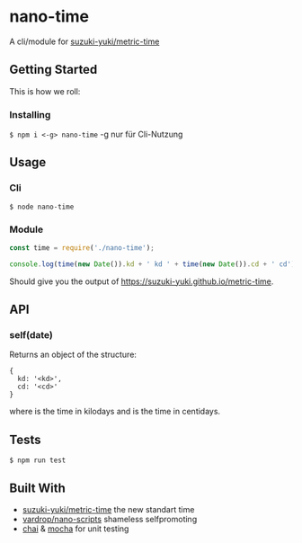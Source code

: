 # nano-time

A cli/module for [suzuki-yuki/metric-time](https://github.com/suzuki-yuki/metric-time)

## Getting Started

This is how we roll:

### Installing

`$ npm i <-g> nano-time` -g nur für Cli-Nutzung

## Usage

### Cli

`$ node nano-time`

### Module
```javascript
const time = require('./nano-time');

console.log(time(new Date()).kd + ' kd ' + time(new Date()).cd + ' cd');
```
Should give you the output of https://suzuki-yuki.github.io/metric-time.

## API

### self(date)

Returns an object of the structure:
```
{
  kd: '<kd>',
  cd: '<cd>'
}
```
where <kd> is the time in kilodays and <cd> is the time in centidays.

## Tests

`$ npm run test`

## Built With

* [suzuki-yuki/metric-time](https://github.com/suzuki-yuki/metric-time) the new standart time
* [vardrop/nano-scripts](https://github.com/vardrop/nano-scripts) shameless selfpromoting
* [chai](https://github.com/chaijs/chai) & [mocha](https://github.com/mochajs/mocha) for unit testing
